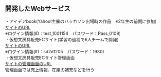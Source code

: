 ## 開発したWebサービス
・アイデアbook(Yahoo!主催のハッカソン出場時の作品　※2年生の前期に参加)<br>
[サイトのURL](http://aso2001154.icurus.jp/flont/finalhack/title.html)<br>
※ログイン情報(ID：test_1001154　パスワード：Pass_0109)<br>
・仮想文房具販売ECサイト(学習の過程で6人チームで開発)<br>
[サイトのURL](http://aso2001154.icurus.jp/company/pencil.php)<br>
※ログイン情報(ID：sd2d1205　パスワード：1930)<br>
・仮想文房具販売ECサイト管理画面<br>
[サイトの管理画面のURL](http://aso2001154.icurus.jp/company/management/management.php)<br>
管理画面では売上情報、在庫の補充などを行う<br>
